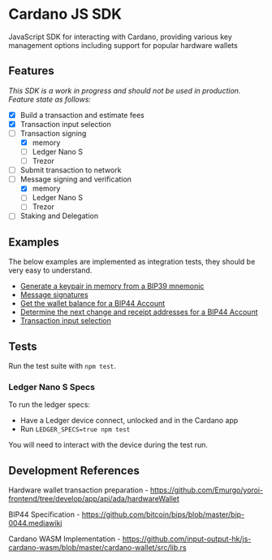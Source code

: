 # Cardano JS SDK
JavaScript SDK for interacting with Cardano, providing various key management options including support for popular hardware wallets

## Features
*This SDK is a work in progress and should not be used in production. Feature state as follows:*

- [x] Build a transaction and estimate fees
- [x] Transaction input selection
- [ ] Transaction signing
  - [x] memory
  - [ ] Ledger Nano S
  - [ ] Trezor
- [ ] Submit transaction to network
- [ ] Message signing and verification
  - [x] memory
  - [ ] Ledger Nano S
  - [ ] Trezor
- [ ] Staking and Delegation

## Examples
The below examples are implemented as integration tests, they should be very easy to understand.

- [Generate a keypair in memory from a BIP39 mnemonic](src/test/MemoryKeyManager.spec.ts)
- [Message signatures](src/test/SignAndVerify.spec.ts)
- [Get the wallet balance for a BIP44 Account](src/test/WalletBalance.spec.ts)
- [Determine the next change and receipt addresses for a BIP44 Account](src/test/DetermineNextAddressForWallet.spec.ts)
- [Transaction input selection](src/test/SelectInputsForTransaction.spec.ts)

## Tests

Run the test suite with `npm test`.

### Ledger Nano S Specs
To run the ledger specs:
- Have a Ledger device connect, unlocked and in the Cardano app
- Run `LEDGER_SPECS=true npm test`
  
You will need to interact with the device during the test run.

## Development References

Hardware wallet transaction preparation - https://github.com/Emurgo/yoroi-frontend/tree/develop/app/api/ada/hardwareWallet

BIP44 Specification - https://github.com/bitcoin/bips/blob/master/bip-0044.mediawiki

Cardano WASM Implementation - https://github.com/input-output-hk/js-cardano-wasm/blob/master/cardano-wallet/src/lib.rs